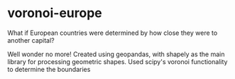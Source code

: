 # voronoi-europe
What if European countries were determined by how close they were to another capital?

Well wonder no more! Created using geopandas, with shapely as the main library for processing geometric shapes. Used scipy's voronoi functionality to determine the boundaries
